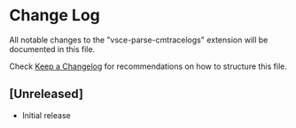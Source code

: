 # Change Log

All notable changes to the "vsce-parse-cmtracelogs" extension will be documented in this file.

Check [Keep a Changelog](http://keepachangelog.com/) for recommendations on how to structure this file.

## [Unreleased]

- Initial release
